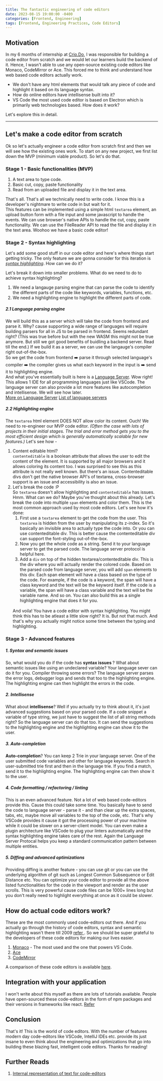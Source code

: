 ```yaml
---
title: The fantastic engineering of code editors
date: 2023-08-15 19:00:00 -0400
categories: [Frontend, Engineering]
tags: [Frontend, Engineering Practices, Code Editors]
---
```


## Motivation
In my 6 months of internship at <a href="https://www.crio.do/" target="_blank">Crio.Do</a>, I was responsible for building a code editor from scratch and we would let our learners build the backend of it. Hence, I wasn't able to use any open-source existing code editors like Monaco, CodeMirror or Ace. This forced me to think and understand how web based code editors actually work. 
- We don't have any html elements that would talk any piece of code and highlight it based on its language syntax.
- How do online editors have intellisense built into it?
- VS Code the most used code editor is based on Electron which is primarily web technologies based. How does it work?

Let's explore this in detail.
<hr>

## Let's make a code editor from scratch

Ok so let's actually engineer a code editor from scratch first and then we will see how the existing ones work. To start on any new project, we first list
down the MVP (minimum viable product). So let's do that.

### Stage 1 - Basic functionalities (MVP)
1. A text area to type code.
2. Basic cut, copy, paste functionality
3. Read from an uploaded file and display it in the text area.

That's all. That's all we technically need to write code. I know this is a developer's nightmare to write code in but wait for it.   
This features can be implemented using a simple html <code>textarea</code> element, an upload button form with a file input and some javascript to handle the events. We can use browser's native APIs to handle the cut, copy, paste functionality. We can use the FileReader API to read the file and display it in the text area. Woohoo we have a basic code editor!

### Stage 2 - Syntax highlighting
Let's add some good stuff in our code editor and here's where things start getting tricky. The only feature we are gonna consider for this iteration is <i><u>syntax highlighting</u></i>. How can we do it?

Let's break it down into smaller problems. What do we need to do to achieve syntax highlighting?
1. We need a langauge parsing engine that can parse the code to identify the different parts of the code like keywords, variables, functions, etc. 
2. We need a highlighting engine to highlight the different parts of code.

##### 2.1 Language parsing engine    
We will build this as a server which will take the code from frontend and parse it. Why? cause supporting a wide range of languages will require building parsers for all in JS to be parsed in frontend. Seems redundant right? (This was true before but with the new WASM this might not be true anymore. But still we got good benefits of buidling a backend server. Read till the end.) If we build it as a server, we can use the langauge's compiler right out-of-the-box.   
So we get the code from frontend  ➡️  parse it through selected language's compiler  ➡️  the compiler gives us what each keyword in the input is  ➡️   send it to highlighting engine.   
And what you've essentially built is here is a <a href="https://langserver.org/">Language Server</a>. Wow right! This allows 1 IDE for all programming languages just like VSCode. The language server can also provide a lot more features like autocompletion and intellisense. We will see how later.   
<a href="https://medium.com/@nadeeshaangunasinghe/why-use-language-server-aa9bb47207b8" target="_blank">More on Language Server</a>
<a href="https://microsoft.github.io/language-server-protocol/implementors/servers/" target="_blank">List of language servers</a>

##### 2.2 Highlighting engine
The <code>textarea</code> html element DOES NOT allow color its content. Ouch! We need to re-engineer our MVP code editor. <i>(Often the case with lots of projects in their initial stages. The trial and error method gets you to the most efficient design which is generally automatically scalable for new features.)</i> Let's see how - 

1. Content editable html?   
   <code>contenteditable</code> is a boolean attribute that allows the user to edit the content of the element. It is supported by all major browsers and it allows coloring its content too. I was surprised to see this as this attribute is not really well known. But there's an issue. Contenteditable divs 
   don't get the native browser API's of textarea, cross-browser support is an issue and accessibility is also an issue.
2. Let's break the code :P   
   So <code>textarea</code> doesn't allow highlighting and <code>contenteditable</code> has issues. Hmm. What can we do? Maybe you've thought about this already. Let's break the code into multiple <code>span</code> elements and color them. This is the most common approach used by most code editors. Let's see how it's done:
   1. First use a <code>textarea</code> element to get the code from the user. This <code>textarea</code> is hidden from the user by manipulating its z-index. So it's basically an invisible area to actually type the code into. Or you can use contenteditable div. This is better cause the contenteditable div can support the font-styling out-of-the-box.
   2. Now you get the whole code as a string. Send it to your language server to get the parsed code. The language server protocol is helpful here.
   3. Add a <code>div</code> on top of the hidden textarea/contenteditable div. This is the div where you will actually render the colored code. Based on the parsed code from language server, you will add <code>span</code> elements to this div. Each span element will have a class based on the type of the code. For example, if the code is a keyword, the span will have a class keyword and the text will be the keyword itself. If the code is a variable, the span will have a class variable and the text will be the variable name. And so on. You can also build this as a single highlighting engine that does it for you.   
   <br>
   And voila! You have a code editor with syntax highlighting. You might think this has to be atleast a little slow right? It is. But not that much. And that's why you actually might notice some time between the typing and highlighting.

### Stage 3 - Advanced features

##### 1. Syntax and semantic issues
So, what would you do if the code has <b> syntax issues </b> ? What about semantic issues like using an undeclared variable?
Your language sever can do it for you. Compiler throwing some errors? The language server parses the error logs, debugger logs and sends that too to the highlighting engine. The highlighting engine can then highlight the errors in the code.

##### 2. Intellisense
What about <b>intellisense</b>? Well if you actually try to think about it, it's just advanced suggestions based on your parsed code. If a code snippet a variable of type string, we just have to suggest the list of all string methods right? So the language server can do that too. It can send the suggestions to the highlighting engine and the highlighting engine can show it to the user.

##### 3. Auto-completion
<b>Auto-completion</b>? You can keep 2 Trie in your language server. One of the user submitted code variables and other for language keywords. Search in user-submitted trie first and then in the language trie. If you find a match, send it to the highlighting engine. The highlighting engine can then show it to the user.

##### 4. Code formatting / refactoring / linting
This is an even advanced feature. Not a lot of web based code-editors provide this. Cause this could take some time. You basically have to send the code to language server - parse it - and than clear up the extra spaces, tabs, etc, maybe move all variables to the top of the code, etc. That's why VSCode provides it cause it got the processing power of your machine while it could be slower on a server-client model. You can even make a plugin architecture like VSCode to plug your linters automatically and the syntax highlighting engine takes care of the rest. Again the Language Server Protocal helps you keep a standard communication pattern between multiple entities.

##### 5. Diffing and advanced optimizations
Providing diffing is another feature - you can use git or you can use the underlying algorithm of git such as Longest Common Subsequence or Edit Distance etc. You can optimize your code editor to provide all the above listed functionalities for the code in the viewport and render as the user scrolls. This is very powerful cause code files can be 1000+ lines long but you don't really need to highlight everything at once as it could be slower.


## How do actual code editors work?
These are the most commonly used code-editors out there. And if you actually go through the history of code editors, syntax and semantic highlighting wasn't there till 2009 <a href="https://zwabel.wordpress.com/2009/01/08/c-ide-evolution-from-syntax-highlighting-to-semantic-highlighting/" target="_blank">refer </a>. So we should be super grateful to the developers of these code editors for making our lives easier. 
1. <a href="https://github.com/microsoft/monaco-editor#concepts" target="_blank">Monaco</a> - The most used and the one that powers VS Code. 
2. <a href="https://ace.c9.io/#nav=about" target="_blank">Ace</a>
3. <a href="https://codemirror.net/" target="_blank">CodeMirror</a>

A comparison of these code editors is available <a href="https://blog.replit.com/code-editors" target="_blank">here</a>.

## Integration with your application

I won't write about this myself as there are lots of tutorials available. People have open-sourced these code-editors in the form of npm packages and their versions in frameworks like react. <a href="https://blog.logrocket.com/build-web-editor-with-react-monaco-editor/" target="_blank">Refer</a>

## Conclusion
That's it! This is the world of code editors. With the number of features modern day code-editors like VSCode, IntelliJ IDEs etc. provide its just insane to even think about the engineering and optimizations that go into building these blazing fast, intelligent code editors. Thanks for reading!

## Further Reads
1. <a href="https://zed.dev/blog/zed-decoded-rope-sumtree" target="_blank">Internal representation of text for code-editors</a>